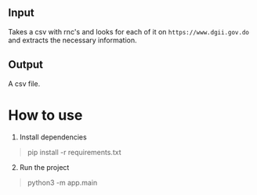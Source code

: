 ## Input

Takes a csv with rnc's and looks for each of it on `https://www.dgii.gov.do` and extracts the necessary information.

## Output

A csv file.

# How to use

1. Install dependencies

> pip install -r requirements.txt

2. Run the project

> python3 -m app.main
